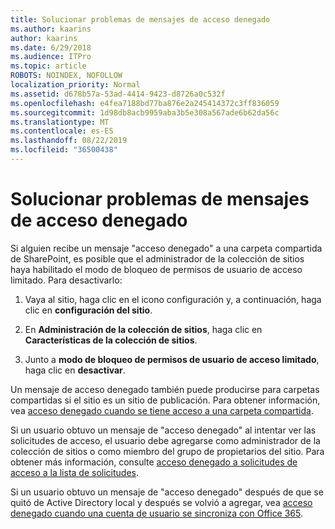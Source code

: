 ```yaml
---
title: Solucionar problemas de mensajes de acceso denegado
ms.author: kaarins
author: kaarins
ms.date: 6/29/2018
ms.audience: ITPro
ms.topic: article
ROBOTS: NOINDEX, NOFOLLOW
localization_priority: Normal
ms.assetid: d678b57a-53ad-4414-9423-d8726a0c532f
ms.openlocfilehash: e4fea7188bd77ba876e2a245414372c3ff836059
ms.sourcegitcommit: 1d98db8acb9959aba3b5e308a567ade6b62da56c
ms.translationtype: MT
ms.contentlocale: es-ES
ms.lasthandoff: 08/22/2019
ms.locfileid: "36500438"
---
```

# <a name="troubleshoot-access-denied-messages"></a>Solucionar problemas de mensajes de acceso denegado

Si alguien recibe un mensaje "acceso denegado" a una carpeta compartida de SharePoint, es posible que el administrador de la colección de sitios haya habilitado el modo de bloqueo de permisos de usuario de acceso limitado. Para desactivarlo: 
  
1. Vaya al sitio, haga clic en el icono configuración y, a continuación, haga clic en **configuración del sitio**.
    
2. En **Administración de la colección de sitios**, haga clic en **Características de la colección de sitios**.
    
3. Junto a **modo de bloqueo de permisos de usuario de acceso limitado**, haga clic en **desactivar**.
    
Un mensaje de acceso denegado también puede producirse para carpetas compartidas si el sitio es un sitio de publicación. Para obtener información, vea [acceso denegado cuando se tiene acceso a una carpeta compartida](https://go.microsoft.com/fwlink/?linkid=2004317).
  
Si un usuario obtuvo un mensaje de "acceso denegado" al intentar ver las solicitudes de acceso, el usuario debe agregarse como administrador de la colección de sitios o como miembro del grupo de propietarios del sitio. Para obtener más información, consulte [acceso denegado a solicitudes de acceso a la lista de solicitudes](https://go.microsoft.com/fwlink/?linkid=2004220).
  
Si un usuario obtuvo un mensaje de "acceso denegado" después de que se quitó de Active Directory local y después se volvió a agregar, vea [acceso denegado cuando una cuenta de usuario se sincroniza con Office 365](https://go.microsoft.com/fwlink/?linkid=2004318).
  

